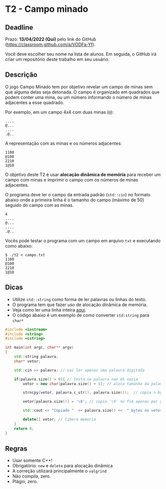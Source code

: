 
# T2 - Campo minado

## Deadline

Prazo: **13/04/2022 (Qui)** pelo link do GitHub (https://classroom.github.com/a/VODFa-Yf).

Você deve escolher seu nome na lista de alunos. Em seguida, o GitHub irá criar um repositório deste trabalho em seu usuário.

## Descrição

O jogo Campo Minado tem por objetivo revelar um campo de minas sem que alguma delas seja detonada.  O campo é organizado em quadrados que podem conter uma mina, ou um número informando o número de minas adjacentes a esse quadrado.

Por exemplo, em um campo 4x4 com duas minas (`@`):
```
....
@...
....
.@..
```
A representação com as minas e os números adjacentes:
```
1100
@100
2210
1@10
```

O objetivo deste T2 é usar **alocação dinâmica de memória** para receber um campo com minas e imprimir o campo com os números de minas adjacentes.

O programa deve ler o campo da entrada padrão (`std::cin`) no formato abaixo onde a primeira linha é o tamanho do campo (máximo de 50) seguido do campo com as minas.
```
4
....
@...
....
.@..
```

Vocês pode testar o programa com um campo em arquivo `txt` e executando como abaixo:
```
$ ./t2 < campo.txt
1100
@100
2210
1@10
```

## Dicas
- Utilize `std::string` como forma de ler palavras ou linhas do texto.
- O programa tem que fazer uso de alocação dinâmica de memória.
- Veja como ler uma linha inteira [aqui](../../aulas/introducao_cxx#entrada-e-saída).
- O código abaixo é um exemplo de como converter `std:string` para `char*`


```c++
#include <iostream>
#include <string>
#include <cstring>

int main(int argc, char** argv)
{
    std::string palavra;
    char* vetor;

    std::cin >> palavra; // vai ler apenas uma palavra digitada

    if(palavra.size() > 0){ // testa se palavra nao eh vazia
        vetor = new char[palavra.size() + 1]; // aloca tamanho da palavra mais 1 para `\0' no fim

        strncpy(vetor, palavra.c_str(), palavra.size());  // copia n bytes

        vetor[palavra.size()] = '\0'; // copia '\0' no fim apenas por garantia

        std::cout << "Copiado "  << palavra.size() <<  " bytes no vetor: " << vetor << std::endl;

        delete[] vetor; // libera memoria
    }
    return 0;
}
```

## Regras

- Usar somente C++!
- Obrigatório: `new` e `delete` para alocação dinâmica
- A correção utilizará principalmente o `valgrind`
- Não compila, zero.
- Plágio, zero.
